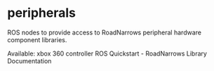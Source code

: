 peripherals
===========

ROS nodes to provide access to RoadNarrows peripheral hardware component libraries.

Available: 
  xbox 360 controller
    ROS Quickstart - 
    RoadNarrows Library Documentation


